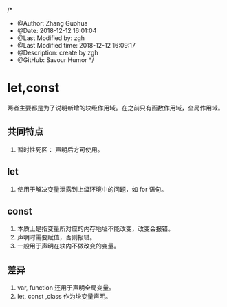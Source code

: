 /*
* @Author: Zhang Guohua
* @Date:   2018-12-12 16:01:04
* @Last Modified by:   zgh
* @Last Modified time: 2018-12-12 16:09:17
* @Description: create by zgh
* @GitHub: Savour Humor
*/
# let,const
两者主要都是为了说明新增的块级作用域。在之前只有函数作用域，全局作用域。

## 共同特点
1. 暂时性死区： 声明后方可使用。

## let 
1. 使用于解决变量泄露到上级环境中的问题，如 for 语句。

## const 
1. 本质上是指变量所对应的内存地址不能改变，改变会报错。
2. 声明时需要赋值，否则报错。
3. 一般用于声明在块内不做改变的变量。


## 差异
1. var, function 还用于声明全局变量。
2. let, const ,class 作为块变量声明。

